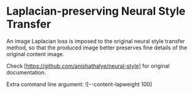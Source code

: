 # Laplacian-preserving Neural Style Transfer

An image Laplacian loss is imposed to the original neural style transfer method, so that the produced image better preserves fine details of the original content image.

Check [https://github.com/anishathalye/neural-style] for original documentation.

Extra command line argument:
![--content-lapweight 100]
